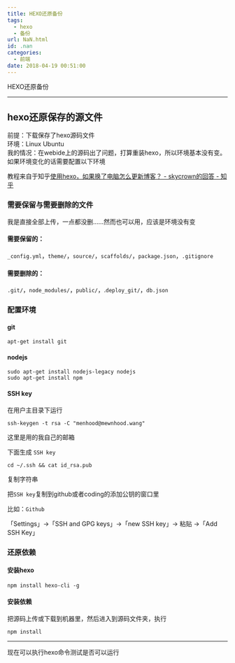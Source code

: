 ```yaml
---
title: HEXO还原备份
tags:
  - hexo
  - 备份
url: NaN.html
id: .nan
categories:
  - 前端
date: 2018-04-19 00:51:00
---
```


HEXO还原备份

* * *

hexo还原保存的源文件
------------

前提：下载保存了hexo源码文件  
环境：Linux Ubuntu  
我的情况：在webide上的源码出了问题，打算重装hexo，所以环境基本没有变。  
如果环境变化的话需要配置以下环境

教程来自于知乎[使用hexo，如果换了电脑怎么更新博客？ - skycrown的回答 - 知乎](https://www.zhihu.com/question/21193762/answer/103097754)

### 需要保留与需要删除的文件

我是直接全部上传，一点都没删……然而也可以用，应该是环境没有变

#### 需要保留的：

`_config.yml`，`theme/`，`source/`，`scaffolds/`，`package.json`，`.gitignore`

#### 需要删除的：

`.git/`，`node_modules/`，`public/`，.`deploy_git/`，`db.json`

### 配置环境

#### git

    apt-get install git

#### nodejs

    sudo apt-get install nodejs-legacy nodejs
    sudo apt-get install npm

#### SSH key

在用户主目录下运行

    ssh-keygen -t rsa -C "menhood@mewnhood.wang"

这里是用的我自己的邮箱

下面生成 `SSH key`

    cd ~/.ssh && cat id_rsa.pub

复制字符串

把`SSH key`复制到github或者coding的添加公钥的窗口里

比如：`Github`

「Settings」->「SSH and GPG keys」->「new SSH key」-> 粘贴 ->「Add SSH Key」

### 还原依赖

#### 安装hexo

    npm install hexo-cli -g

#### 安装依赖

把源码上传或下载到机器里，然后进入到源码文件夹，执行

    npm install

* * *

现在可以执行hexo命令测试是否可以运行